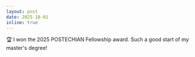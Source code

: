 ```yaml
---
layout: post
date: 2025-10-01
inline: true
---
```


🏆 I won the 2025 POSTECHIAN Fellowship award. Such a good start of my master's degree!
